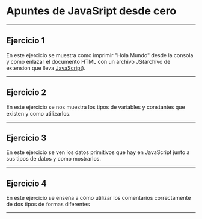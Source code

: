 <h1>Apuntes de JavaSript desde cero</h1>

<hr>

<h2>Ejercicio 1</h2>

<p>
En este ejercicio se muestra como imprimir "Hola Mundo" desde la consola y como enlazar el documento HTML con un archivo JS(archivo de extension que lleva  <a href="https://developer.mozilla.org/es/docs/Web/JavaScript">JavaScript</a>).
<p>

<hr>

<h2>Ejercicio 2</h2>

<p>
En este ejercicio se nos muestra los tipos de variables y constantes que existen y como utilizarlos.
<p>

<hr>

<h2>Ejercicio 3</h2>

<p>
En este ejercicio se ven los datos primitivos que hay en JavaScript junto a sus tipos de datos y como mostrarlos.
<p>

<hr>

<h2>Ejercicio 4</h2>

<p>
En este ejercicio se enseña a cómo utilizar los comentarios correctamente de dos tipos de formas diferentes
<p>

<hr>
